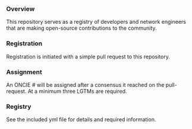 ### Overview

This repository serves as a registry of developers and network engineers that are making open-source contributions to the community.

### Registration

Registration is initiated with a simple pull request to this repository.

### Assignment

An ONCIE # will be assigned after a consensus it reached on the pull-request.  At a minimum three LGTMs are required.

### Registry

See the included yml file for details and required information.
